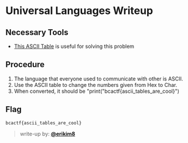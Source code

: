 # Universal Languages Writeup

## Necessary Tools
* [This ASCII Table](http://www.asciitable.com/) is useful for solving this problem

## Procedure
1. The language that everyone used to communicate with other is ASCII.
2. Use the ASCII table to change the numbers given from Hex to Char.
3. When converted, it should be "print("bcactf{ascii_tables_are_cool}")

## Flag
`bcactf{ascii_tables_are_cool}`

> write-up by: [**@erikim8**](https://github.com/erikim8)
